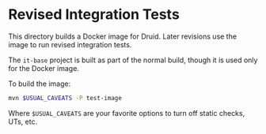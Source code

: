 <!--
  ~ Licensed to the Apache Software Foundation (ASF) under one
  ~ or more contributor license agreements.  See the NOTICE file
  ~ distributed with this work for additional information
  ~ regarding copyright ownership.  The ASF licenses this file
  ~ to you under the Apache License, Version 2.0 (the
  ~ "License"); you may not use this file except in compliance
  ~ with the License.  You may obtain a copy of the License at
  ~
  ~   http://www.apache.org/licenses/LICENSE-2.0
  ~
  ~ Unless required by applicable law or agreed to in writing,
  ~ software distributed under the License is distributed on an
  ~ "AS IS" BASIS, WITHOUT WARRANTIES OR CONDITIONS OF ANY
  ~ KIND, either express or implied.  See the License for the
  ~ specific language governing permissions and limitations
  ~ under the License.
  -->

# Revised Integration Tests

This directory builds a Docker image for Druid. Later revisions
use the image to run revised integration tests.

The `it-base` project is built as part of the normal build,
though it is used only for the Docker image.

To build the image:

```bash
mvn $USUAL_CAVEATS -P test-image
```

Where `$USUAL_CAVEATS` are your favorite options to turn
off static checks, UTs, etc.